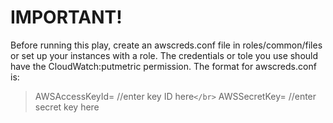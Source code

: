 IMPORTANT!
==========

Before running this play, create an awscreds.conf file in roles/common/files or set up your instances with a role. The credentials or tole you use should have the CloudWatch:putmetric permission.
The format for awscreds.conf is:


>AWSAccessKeyId= //enter key ID here`</br>`
>AWSSecretKey= //enter secret key here
